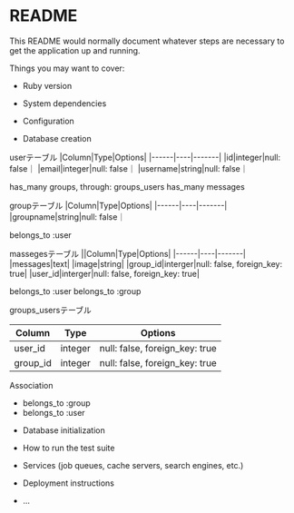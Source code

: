 # README

This README would normally document whatever steps are necessary to get the
application up and running.

Things you may want to cover:

* Ruby version

* System dependencies

* Configuration

* Database creation

userテーブル
|Column|Type|Options|
|------|----|-------|
|id|integer|null: false｜
|email|integer|null: false｜
|username|string|null: false｜


has_many groups, through: groups_users
has_many messages

groupテーブル
|Column|Type|Options|
|------|----|-------|
|groupname|string|null: false｜

belongs_to :user

massegesテーブル
||Column|Type|Options|
|------|----|-------|
|messages|text|
|image|string|
|group_id|interger|null: false, foreign_key: true|
|user_id|interger|null: false, foreign_key: true|

belongs_to :user
belongs_to :group

groups_usersテーブル

|Column|Type|Options|
|------|----|-------|
|user_id|integer|null: false, foreign_key: true|
|group_id|integer|null: false, foreign_key: true|

 Association
- belongs_to :group
- belongs_to :user

* Database initialization

* How to run the test suite

* Services (job queues, cache servers, search engines, etc.)

* Deployment instructions

* ...
